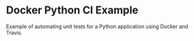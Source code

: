 # Docker Python CI Example

Example of automating unit tests for a Python application using Docker and Travis.
